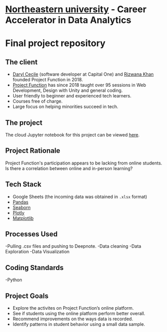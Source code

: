 # [Northeastern university](https://www.northeastern.edu/) - Career Accelerator in Data Analytics
# Final project repository

## The client

- [Daryl Cecile](https://github.com/daryl-cecile) (software developer at Capital One) and [Rizwana Khan](https://www.rizwanakhan.com/) founded Project Function in 2018.
- [Project Function](https://projectfunction.io/) has since 2018 taught over 95 sessions in Web Development, Design with Unity and general coding.
- User friendly to beginner and experienced tech learners. 
- Courses free of charge.
- Large focus on helping minorities succeed in tech.

## The project

The cloud Jupyter notebook for this project can be viewed [here](https://deepnote.com/project/Final-Project-8d15e87d-b710-4fff-80ef-ff0e4cb338ff/%2Fproject_function_exploration.ipynb).

## Project Rationale
Project Function's participation appears to be lacking from online students. Is there a correlation between online and in-person learning?

## Tech Stack

- Google Sheets (the incoming data was obtained in `.xlsx` format)
- [Pandas](https://pandas.pydata.org/pandas-docs/stable/)
- [Seaborn](https://seaborn.pydata.org/)
- [Plotly](https://plotly.com/)
- [Matplotlib](https://matplotlib.org/)

## Processes Used
-Pulling .csv files and pushing to Deepnote.
-Data cleaning
-Data Exploration
-Data Visualization

## Coding Standards
-Python


## Project Goals
- Explore the activites on Project Function’s online platform.
- See if students using the online platform perform better overall.
- Recommend improvements on the ways data is recorded.
- Identify patterns in student behavior using a small data sample.

